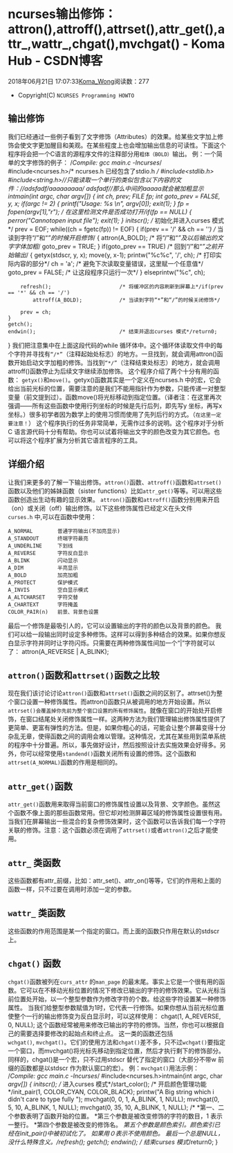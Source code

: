 # ncurses输出修饰：attron(),attroff(),attrset(),attr_get(),attr_,wattr_,chgat(),mvchgat() - Koma Hub - CSDN博客
2018年06月21日 17:07:33[Koma_Wong](https://me.csdn.net/Rong_Toa)阅读数：277
- Copyright(C) `NCURSES Programming HOWTO`
## [](https://github.com/Rtoax/Knowledge/blob/master/GUI/ncurses/ncurses-05-io-03-output2.md#%E8%BE%93%E5%87%BA%E4%BF%AE%E9%A5%B0)输出修饰
我们已经通过一些例子看到了文字修饰（Attributes）的效果。给某些文字加上修饰会使文字更加醒目和美观。在某些程度上也会增加输出信息的可读性。下面这个程序将会把一个C语言的源程序文件的注释部分用`粗体（BOLD）`输出。
例：一个简单的文字修饰的例子：
/*Compile: gcc main.c -lncurses*/
#include<ncurses.h>/* ncurses.h 已经包含了stdio.h */
#include<stdlib.h>
#include<string.h>//只能读取一个单行的类似包含以下内容的文件：//adsfadf/*aaaaaaaaa*/ adsfadf//那么中间的aaaaa就会被加粗显示intmain(int argc, char *argv[])
{
    int ch, prev;
    FILE *fp;
    int goto_prev = FALSE, y, x;
    if(argc != 2)
    {
        printf("Usage: %s <a c file name>\n", argv[0]);
        exit(1);
    }
    fp = fopen(argv[1],"r");            /* 在这里检测文件是否成功打开*/if(fp == NULL)
    {
        perror("Cannotopen input file");
        exit(1);
    }
    initscr();                          /* 初始化并进入curses 模式*/
    prev = EOF;
    while((ch = fgetc(fp)) != EOF)
    {
        if(prev == '/' && ch == '*')    /* 当读到字符“/”和“*”的时候开启修饰*/
        {
            attron(A_BOLD);             /* 将“/”和“*”及以后输出的文字字体加粗*/
            goto_prev = TRUE;
        }
        if(goto_prev == TRUE)           /* 回到“/”和“*”之前开始输出*/
        {
            getyx(stdscr, y, x);
            move(y, x-1);
            printw("%c%c", '/', ch);    /* 打印实际内容的部分*/
            ch = 'a';                   /* 避免下次读取变量错误，这里赋一个任意值*/
            goto_prev = FALSE;          /* 让这段程序只运行一次*/
        }
        elseprintw("%c", ch);
        
        refresh();                      /* 将缓冲区的内容刷新到屏幕上*/if(prev == '*' && ch == '/')
            attroff(A_BOLD);            /* 当读到字符“*”和“/”的时候关闭修饰*/
        
        prev = ch;
    }
    getch();
    endwin();                           /* 结束并退出curses 模式*/return0;
}
我们把注意集中在上面这段代码的while 循环体中。这个循环体读取文件中的每个字符并寻找有`“/*”`（注释起始处标志）的地方。一旦找到，就会调用attron()函数开始启动文字加粗的修饰。当找到`“*/”`（注释结束处标志）的地方，就会调用attroff()函数停止为后续文字继续添加修饰。 这个程序介绍了两个十分有用的函数： `getyx()`和`move()`。getyx()函数其实是一个定义在ncurses.h 中的宏，它会给出当前光标的位置，需要注意的是我们不能用指针作为参数，只能传递一对整型变量（前文提到过）。函数move()将光标移动到指定位置。（译者注：在这里再次强调——所有这些函数中使用行列坐标的时候是先行后列，即先写y 坐标，再写x坐标。）很多初学者因为数学上的使用习惯而使用了先列后行的方式。（`在这里一定要注意！`） 这个程序执行的任务非常简单，无需作过多的说明。这个程序对于分析C 语言源代码十分有帮助。你也可以试着将输出文字的颜色改变为其它颜色。也可以将这个程序扩展为分析其它语言程序的工具。
## [](https://github.com/Rtoax/Knowledge/blob/master/GUI/ncurses/ncurses-05-io-03-output2.md#%E8%AF%A6%E7%BB%86%E4%BB%8B%E7%BB%8D)详细介绍
让我们来更多的了解一下输出修饰。`attron()`函数、`attroff()`函数和`attrset()`函数以及他们的姊妹函数（sister functions）比如`attr_get()`等等。可以用这些函数创造出生动有趣的显示效果。 `attron()`函数和`attroff()`函数分别用来开启（on）或关闭（off）输出修饰。以下这些修饰属性已经定义在头文件`curses.h` 中,可以在函数中使用：
```
A_NORMAL        普通字符输出(不加亮显示)
A_STANDOUT      终端字符最亮
A_UNDERLINE     下划线
A_REVERSE       字符反白显示
A_BLINK         闪动显示
A_DIM           半亮显示
A_BOLD          加亮加粗
A_PROTECT       保护模式
A_INVIS         空白显示模式
A_ALTCHARSET    字符交替
A_CHARTEXT      字符掩盖
COLOR_PAIR(n)   前景、背景色设置
```
最后一个修饰是最吸引人的，它可以设置输出的字符的颜色以及背景的颜色。 我们可以给一段输出同时设定多种修饰。这样可以得到多种结合的效果。如果你想反白显示字符并同时让字符闪烁。只需要在两种修饰属性间加一个“|”字符就可以了：
attron(A_REVERSE | A_BLINK);
## [](https://github.com/Rtoax/Knowledge/blob/master/GUI/ncurses/ncurses-05-io-03-output2.md#attron%E5%87%BD%E6%95%B0%E5%92%8Cattrset%E5%87%BD%E6%95%B0%E4%B9%8B%E6%AF%94%E8%BE%83)`attron()`函数和`attrset()`函数之比较
现在我们该讨论讨论`attron()`函数和`attrset()`函数之间的区别了。attrset()为整个窗口设置一种修饰属性。而attron()函数只从被调用的地方开始设置。所以`attrset()会覆盖掉你先前为整个窗口设置的所有修饰属性`。就像在窗口的开始处开启修饰，在窗口结尾处关闭修饰属性一样。这两种方法为我们管理输出修饰属性提供了更简单、更富有弹性的方法。但是，如果你粗心的话，可能会让整个屏幕变得十分杂乱无章，使得函数之间的调用会难以管理。这种情况，尤其在某些用到菜单系统的程序中十分普遍。所以，事先做好设计，然后按照设计去实施效果会好得多。另外，你可以经常使用`standend()`函数关闭所有设置的修饰。这个函数和`attrset(A_NORMAL)`函数的作用是相同的。
## [](https://github.com/Rtoax/Knowledge/blob/master/GUI/ncurses/ncurses-05-io-03-output2.md#attr_get%E5%87%BD%E6%95%B0)`attr_get()`函数
`attr_get()`函数用来取得当前窗口的修饰属性设置以及背景、文字颜色。虽然这个函数不像上面的那些函数常用。但它却对检测屏幕区域的修饰属性设置很有用。当我们在屏幕输出一些混合的复杂修饰效果时，这个函数可以告诉我们每一个字符关联的修饰。注意：这个函数必须在调用了`attrset()`或者`attron()`之后才能使用。
## [](https://github.com/Rtoax/Knowledge/blob/master/GUI/ncurses/ncurses-05-io-03-output2.md#attr_-%E7%B1%BB%E5%87%BD%E6%95%B0)`attr_` 类函数
这些函数都有attr_前缀，比如：attr_set()、attr_on()等等，它们的作用和上面的函数一样，只不过要在调用时添加一定的参数。
## [](https://github.com/Rtoax/Knowledge/blob/master/GUI/ncurses/ncurses-05-io-03-output2.md#wattr_-%E7%B1%BB%E5%87%BD%E6%95%B0)`wattr_` 类函数
这些函数的作用范围是某一个指定的窗口。而上面的函数只作用在默认的stdscr 上。
## [](https://github.com/Rtoax/Knowledge/blob/master/GUI/ncurses/ncurses-05-io-03-output2.md#chgat-%E5%87%BD%E6%95%B0)`chgat()` 函数
`chgat()`函数被列在`curs_attr` 的`man_page` 的最末尾。事实上它是一个很有用的函数。它可以在不移动光标位置的情况下修改已输出的字符的修饰效果。它从光标当前位置处开始，以一个整型参数作为修改字符的个数。给这些字符设置某一种修饰属性。 当我们给整型参数赋值为1时，它代表一行修饰。如果你想从当前光标位置使整个一行的输出修饰变为反白显示时，可以这样使用：
chgat(1, A_REVERSE, 0, NULL);
这个函数经常被用来修改已输出的字符的修饰。当然，你也可以根据自己的需要选择要修改的起始点和终止点。
这一类的函数还包括`wchgat()`, `mvchgat()`。它们的使用方法和`chgat()`差不多，只不过`wchgat()`要指定一个窗口，而mvchgat()将光标先移动到指定位置，然后才执行剩下的修饰部分。同样的，chgat()是一个宏，只不过用stdscr 替代了指定的窗口（大部分不带w 前缀的函数都是以stdscr 作为默认窗口的宏）。
例：`mvchgat()`用法示例：
/*Compile: gcc main.c -lncurses*/
#include<ncurses.h>intmain(int argc, char *argv[])
{
    initscr();          /* 进入curses 模式*/start_color();      /* 开启颜色管理功能*/init_pair(1, COLOR_CYAN, COLOR_BLACK);
    printw("A Big string which i didn't care to type fully ");
    mvchgat(0, 0, 1, A_BLINK, 1, NULL);
    mvchgat(0, 5, 10, A_BLINK, 1, NULL);
    mvchgat(0, 35, 10, A_BLINK, 1, NULL);
    /*    *第一、二个参数表明了函数开始的位置。    *第三个参数是被改变修饰的字符的数目，1    表示一整行。    *第四个参数是被改变的修饰名。    *第五个参数是颜色索引。颜色索引已经在init_pair()中被初试化了。    *如果用０表示不使用颜色。    *最后一个总是NULL，没什么特殊含义。*/refresh();
    getch();
    endwin();       /* 结束curses 模式*/return0;
}
